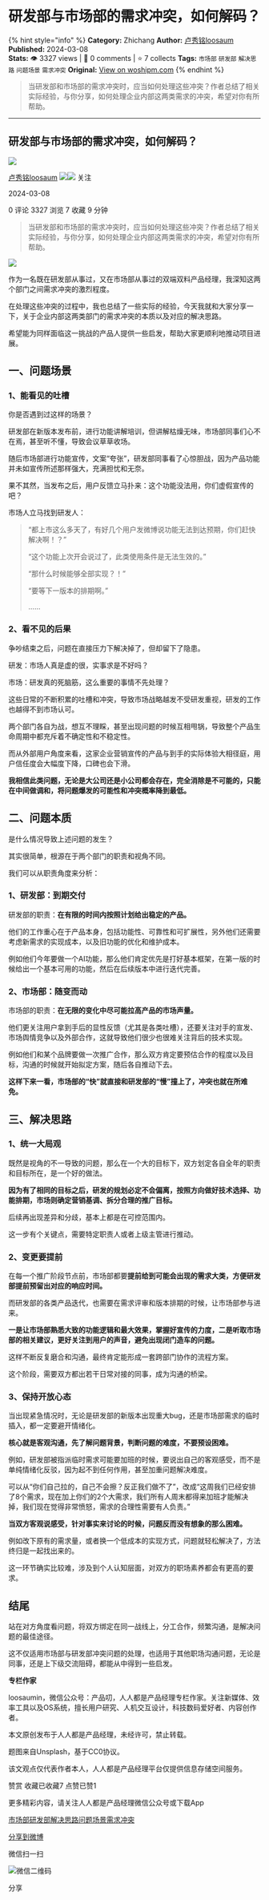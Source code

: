 # 研发部与市场部的需求冲突，如何解码？
{% hint style="info" %}
**Category:** Zhichang
**Author:** [卢秀铭loosaum](https://www.woshipm.com/u/666313)
**Published:** 2024-03-08  
**Stats:** 👁️ 3327 views | 💬 0 comments | ⭐ 7 collects
**Tags:** `市场部` `研发部` `解决思路` `问题场景` `需求冲突`
**Original:** [View on woshipm.com](https://www.woshipm.com/zhichang/6006017.html)
{% endhint %}
> 当研发部和市场部的需求冲突时，应当如何处理这些冲突？作者总结了相关实际经验，与你分享，如何处理企业内部这两类需求的冲突，希望对你有所帮助。

---

## 研发部与市场部的需求冲突，如何解码？

[![](https://static.woshipm.com/pmapp_avatar_20241114203251_5347.jpeg?imageView2/1/w/72/h/72/q/100)](https://www.woshipm.com/u/666313)

[卢秀铭loosaum](https://www.woshipm.com/u/666313) ![](https://static.woshipm.com/tag/1121_1@2x.png)![](https://static.woshipm.com/tag/2104_1@2x.png) 关注

2024-03-08

0 评论 3327 浏览 7 收藏 9 分钟

> 当研发部和市场部的需求冲突时，应当如何处理这些冲突？作者总结了相关实际经验，与你分享，如何处理企业内部这两类需求的冲突，希望对你有所帮助。

![](https://image.woshipm.com/2023/04/13/c2ad1714-d9e1-11ed-bd74-00163e0b5ff3.jpg)

作为一名既在研发部从事过，又在市场部从事过的双端双料产品经理，我深知这两个部门之间需求冲突的激烈程度。

在处理这些冲突的过程中，我也总结了一些实际的经验，今天我就和大家分享一下，关于企业内部这两类部门的需求冲突的本质以及对应的解决思路。

希望能为同样面临这一挑战的产品人提供一些启发，帮助大家更顺利地推动项目进展。

## 一、问题场景

### 1、能看见的吐槽

你是否遇到过这样的场景？

研发部在新版本发布前，进行功能讲解培训，但讲解枯燥无味，市场部同事们心不在焉，甚至听不懂，导致会议草草收场。

随后市场部进行功能宣传，文案“夸张”，研发部同事看了心惊胆战，因为产品功能并未如宣传所述那样强大，充满担忧和无奈。

果不其然，当发布之后，用户反馈立马扑来：这个功能没法用，你们虚假宣传的吧？

市场人立马找到研发人：

> “都上市这么多天了，有好几个用户发微博说功能无法到达预期，你们赶快解决啊！？”
> 
> “这个功能上次开会说过了，此类使用条件是无法生效的。”
> 
> “那什么时候能够全部实现？！”
> 
> “要等下一版本的排期啊。”
> 
> ……

### 2、看不见的后果

争吵结束之后，问题在直接压力下解决掉了，但却留下了隐患。

研发：市场人真是虚的很，实事求是不好吗？

市场：研发真的死脑筋，这么重要的事情不先处理？

这些日常的不断积累的吐槽和冲突，导致市场战略越发不受研发重视，研发的工作也越得不到市场认可。

两个部门各自为战，想互不理睬，甚至出现问题的时候互相甩锅，导致整个产品生命周期中都充斥着不确定性和不稳定性。

而从外部用户角度来看，这家企业营销宣传的产品与到手的实际体验大相径庭，用户信任度会大幅度下降，口碑也会下滑。

**我相信此类问题，无论是大公司还是小公司都会存在，完全消除是不可能的，只能在中间做调和，将问题爆发的可能性和冲突概率降到最低。**

## 二、问题本质

是什么情况导致上述问题的发生？

其实很简单，根源在于两个部门的职责和视角不同。

我们可以从职责角度来分析：

### 1、研发部：到期交付

研发部的职责：**在有限的时间内按照计划给出稳定的产品。**

他们的工作重心在于产品本身，包括功能性、可靠性和可扩展性，另外他们还需要考虑新需求的实现成本，以及旧功能的优化和维护成本。

例如他们今年要做一个AI功能，那么他们肯定优先是打好基本框架，在第一版的时候给出一个基本可用的功能，然后在后续版本中进行迭代完善。

### 2、市场部：随变而动

市场部的职责：**在无限的变化中尽可能拉高产品的市场声量。**

他们更关注用户拿到手后的显性反馈（尤其是各类吐槽），还要关注对手的宣发、市场舆情竞争以及外部合作，这就导致他们很少也很难关注背后的技术实现。

例如他们和某个品牌要做一次推广合作，那么双方肯定要预估合作的程度以及目标，沟通的时候就开始拟定方案，随后各自推动下去。

**这样下来一看，市场部的“快”就直接和研发部的“慢”撞上了，冲突也就在所难免。**

## 三、解决思路

### 1、统一大局观

既然是视角的不一导致的问题，那么在一个大的目标下，双方划定各自全年的职责和目标所在，是一个好的做法。

**因为有了相同的目标之后，研发的规划必定不会偏离，按照方向做好技术选择、功能排期，市场则确定营销基调、拆分合理的推广目标。**

后续再出现差异和分歧，基本上都是在可控范围内。

这一步有个关键点，需要特定职责人或者上级主管进行推动。

### 2、变更要提前

在每一个推广阶段节点前，市场部都要**提前给到可能会出现的需求大类，方便研发部提前预留出对应的响应时间。**

而研发部的各类产品迭代，也需要在需求评审和版本排期的时候，让市场部参与进来。

**一是让市场部熟悉大致的功能逻辑和最大效果，掌握好宣传的力度，二是听取市场部的相关建议，更好关注到用户的声音，避免出现闭门造车的问题。**

这样不断反复磨合和沟通，最终肯定能形成一套跨部门协作的流程方案。

这个阶段，需要双方都出若干日常对接的同事，成为沟通的桥梁。

### 3、保持开放心态

当出现紧急情况时，无论是研发部的新版本出现重大bug，还是市场部需求的临时插入，都一定要避开情绪化。

**核心就是客观沟通，先了解问题背景，判断问题的难度，不要预设困难。**

例如，研发部被指派临时需求可能要加班的时候，要说出自己的客观感受，而不是单纯情绪化反驳，因为起不到任何作用，甚至加重问题解决难度。

可以从“你们自己拉的，自己不会擦？反正我们做不了”，改成“这周我们已经安排了8个需求，现在加上你们的2个大需求，我们所有人周末都得来加班才能解决掉，我们现在觉得非常愤怒，需求的合理性需要有人负责。”

**当双方客观说感受，针对事实来讨论的时候，问题反而没有想象的那么困难。**

例如改下原有的需求量，或者换一个低成本的实现方式，问题就轻松解决了，方法终归是一起找出来的。

这一环节确实比较难，涉及到个人认知层面，对双方的职场素养都会有更高的要求。

## 结尾

站在对方角度看问题，将双方绑定在同一战线上，分工合作，频繁沟通，是解决问题的最佳途径。

这不仅适用市场部与研发部冲突问题的处理，也适用于其他职场沟通问题，无论是同事，还是上下级交流阻碍，都能从中得到一些启发。

**专栏作家**

loosaumin，微信公众号：产品叨，人人都是产品经理专栏作家。关注新媒体、效率工具以及OS系统，擅长用户研究、人机交互设计，科技数码爱好者、内容创作者。

本文原创发布于人人都是产品经理，未经许可，禁止转载。

题图来自Unsplash，基于CC0协议。

该文观点仅代表作者本人，人人都是产品经理平台仅提供信息存储空间服务。

赞赏 收藏已收藏7 点赞已赞1

更多精彩内容，请关注人人都是产品经理微信公众号或下载App

[市场部](https://www.woshipm.com/tag/%e5%b8%82%e5%9c%ba%e9%83%a8)[研发部](https://www.woshipm.com/tag/%e7%a0%94%e5%8f%91%e9%83%a8)[解决思路](https://www.woshipm.com/tag/%e8%a7%a3%e5%86%b3%e6%80%9d%e8%b7%af)[问题场景](https://www.woshipm.com/tag/%e9%97%ae%e9%a2%98%e5%9c%ba%e6%99%af)[需求冲突](https://www.woshipm.com/tag/%e9%9c%80%e6%b1%82%e5%86%b2%e7%aa%81)

[分享到微博](https://service.weibo.com/share/share.php?appkey=2775287854&title=研发部与市场部的需求冲突，如何解码？&url=https://www.woshipm.com/zhichang/6006017.html&pic=https://image.woshipm.com/2023/04/13/c2ad1714-d9e1-11ed-bd74-00163e0b5ff3.jpg)

微信扫一扫

![微信二维码](https://api.pwmqr.com/qrcode/create/?url=https://www.woshipm.com/zhichang/6006017.html)

分享
